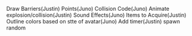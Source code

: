 Draw Barriers(Justin)
Points(Juno)
Collision Code(Juno)
Animate explosion/collision(Justin)
Sound Effects(Juno)
Items to Acquire(Justin)
Outline colors based on stte of avatar(Juno)
Add timer(Justin)
spawn random
